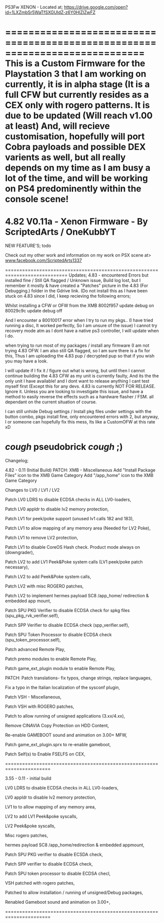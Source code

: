
PS3Fw XENON - Located at; 
https://drive.google.com/open?id=1LXZmbSr5WaTfSXGUIdZ-z6Y0HlZIZwFZ

============================================================================
This is a Custom Firmware for the Playstation 3 that I am working on currently,
it is in alpha stage (It is a full CFW but currently 
resides as a CEX only with rogero patterns. It is due to be updated
(Will reach v1.00 at least) And, will recieve customisation,
hopefully will port Cobra payloads and possible DEX varients as well,
but all really depends on my time as I am busy a lot of the time,
and will be working on PS4 predominently within the console scene!
============================================================================
4.82 V0.11a - Xenon Firmware - By ScriptedArts / OneKubbYT
============================================================================
NEW FEATURE'S; todo

Check out my other work and information
on my work on PSX scene at> www.facebook.com/ScriptedArts1337

============================================================================
Updates; 4.83 - encountered Errors but installed fine / Still QA flagged /
Unknown issue, Build log lost, but I remember it mostly &
have created a "Patches" picture in the 4.83 (For Debugging.) folder in the
Gdrive link. (Do not install this as I have been stuck on 4.83 since I did, 
I keep recieving the following errors;

Whilst installing a CFW or OFW from the XMB
8002f957 update debug on
80029c9c update debug off

And I encounter a 80010017 error when I try to run my pkgs..
(I have tried running a disc, It worked perfectly, So I am unsure of the issue)
I cannot try recovery mode atm as I dont have a native ps3 controller, 
I will update
when I do.

when trying to run most of my packages / install any
firmware (I am not trying 4.83 OFW. I am also still QA flagged, so I am 
sure there is a fix for this, Thus I am uploading the 4.83 pup / decrypted 
pup so that if you wish you may have a look.

I will update if I fix it / figure out what is wrong, but until then I cannot
continue building the 4.83 CFW as my unit is currently faulty, And its the 
the only unit I have available! and I dont want to release anything I cant
test myself first (Except this for any devs. 4.83 is currently NOT FOR RELEASE.
Ignore it. Unless you are looking to investigate this issue, and have a method
to easily reverse the effects such as a hardware flasher / FSM. all dependant on
the current situation of course. 

I can still unhide Debug settings / Install pkg files under settings with
the button combo, pkgs install fine, only encountered errors with 2, but 
anyway, I or someone can hopefully fix this mess, Its like a CustomOFW at 
this rate xD

*cough* pseudobrick *cough* ;)
============================================================================
Changelog; 

4.82 - 0.11 (Initial Build)
PATCH: XMB - Miscellaneous
Add "Install Package Files" icon to the XMB Game Category
Add "/app_home" icon to the XMB Game Category

Changes to LV0 / LV1 / LV2	

Patch LV0 LDRS to disable ECDSA checks in ALL LV0-loaders,

Patch LV0 appldr to disable lv2 memory protection,

Patch LV1 for peek/poke support (unused lv1 calls 182 and 183),

Patch LV1 to allow mapping of any memory area (Needed for LV2 Poke),

Patch LV1 to remove LV2 protection,

Patch LV1 to disable CoreOS Hash check. Product mode always on (downgrader),

Patch LV2 to add LV1 Peek&Poke system calls (LV1 peek/poke patch necessary),

Patch LV2 to add Peek&Poke system calls,

Patch LV2 with misc ROGERO patches,

Patch LV2 to implement hermes payload SC8 /app_home/ redirection & embedded app mount,

Patch SPU PKG Verifier to disable ECDSA check for spkg files (spu_pkg_rvk_verifier.self),

Patch SPP Verifier to disable ECDSA check (spp_verifier.self),

Patch SPU Token Processor to disable ECDSA check (spu_token_processor.self),

Patch advanced Remote Play,

  Patch premo modules to enable Remote Play,
  
  Patch game_ext_plugin module to enable Remote Play,

PATCH: Patch translations- fix typos, change strings, replace languages,

  Fix a typo in the Italian localization of the sysconf plugin,

Patch VSH - Miscellaneous,

Patch VSH with ROGERO patches,

Patch to allow running of unsigned applications (3.xx/4.xx),

Remove CINAVIA Copy Protection on HDD Content,

Re-enable GAMEBOOT sound and animation on 3.00+ MFW,

  Patch game_ext_plugin.sprx to re-enable gameboot,
  
Patch Self(s) to Enable FSELFS on CEX,

======================================================================

3.55 - 0.11 - initial build

LV0 LDRS to disable ECDSA checks in ALL LV0-loaders, 

LV0 appldr to disable lv2 memory protection,

LV1 to to allow mapping of any memory area,

LV2 to add LV1 Peek&poke syscalls,

LV2 Peek&poke syscalls,

Misc rogero patches,

hermes payload SC8 /app_home/redirection & embedded appmount,

Patch SPU PKG verifier to disable ECSDA check,

Patch SPP verifier to disable ECDSA check,

Patch SPU token processor to disable ECDSA checl,

VSH patched with rogero patches,

Patched to allow installation / running of unsigned/Debug packages,

Renabled Gameboot sound and animation on 3.00+,

======================================================================
